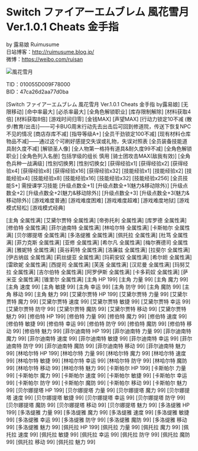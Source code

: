 # Switch ファイアーエムブレム 風花雪月 Ver.1.0.1 Cheats 金手指
by 露易娘 Ruimusume</br>
日站博客：http://ruimusume.blog.jp/</br>
微博：https://weibo.com/ruisan</br>

<img src="https://imgur.com/c8yWKZ1.jpg" alt="風花雪月"/>

TID：010055D009F78000</br>
BID：47ca26d2aa77d0ba

[Switch ファイアーエムブレム 風花雪月 Ver.1.0.1 Cheats 金手指 by露易娘]
[无限移动]
[命中率最大]
[必杀率最大]
[全角色解锁职业]
[库存限制解除]
[材料获取4倍]
[材料获取8倍]
[游戏时间归零]
[金钱MAX]
[声望MAX]
[行动力锁定10不减 (散步/教育/出击)]——可卡BUG周末行动先去出击后可回到修道院，传送下恢复NPC不见的情况
[商店存库不减]
[指导等级A+]
[全员干劲锁定100不减]
[现有材料仓库物品不减]——通过这个可刷好感提交失误或礼物，失误对照表
[全员装备技能道具耐久度不减]
[解锁圣人像]
[全人物第一格持有道具&耐久度99不减]
[全角色解锁职业]
[全角色列入名册] 包括学级的组长 慎用
[骑士团攻击MAX(敌我有效)]
[全角色兵种一战满级]
[性别切换男]
[性别切换女]
[获得经验x1]
[获得经验x2]
[获得经验x4]
[获得经验x8]
[获得经验x16]
[获得经验x32]
[技能经验x1]
[技能经验x2]
[技能经验x4]
[技能经验x8]
[技能经验x16]
[技能经验x32]
[技能经验x256]
[全员技能S+] 需授课学习技能
[升级点数全+1]
[升级点数全+1(魅力&移动除外)]
[升级点数全+2]
[升级点数全+2(魅力&移动除外)]
[升级点数全+3]
[升级点数全+3(魅力&移动除外)]
[游戏难度普通]
[游戏难度困难]
[游戏难度超难]
[游戏难度地狱]
[游戏模式轻松]
[游戏模式经典]

[主角 全属性满]
[艾黛尔贾特 全属性满]
[帝弥托利 全属性满]
[库罗德 全属性满]
[修伯特 全属性满]
[菲尔迪南特 全属性满]
[林哈尔特 全属性满]
[卡斯帕尔 全属性满]
[贝尔娜提塔 全属性满]
[多洛缇雅 全属性满]
[佩托拉 全属性满]
[杜笃 全属性满]
[菲力克斯 全属性满]
[亚修 全属性满]
[希尔凡 全属性满]
[梅尔赛德司 全属性满]
[雅妮特 全属性满]
[英谷莉特 全属性满]
[洛廉兹 全属性满]
[拉斐尔 全属性满]
[伊古纳兹 全属性满]
[莉丝缇亚 全属性满]
[玛莉安奴 全属性满]
[希尔妲 全属性满]
[雷欧妮 全属性满]
[西提司 全属性满]
[芙莲 全属性满]
[汉尼曼 全属性满]
[玛努艾拉 全属性满]
[吉尔伯特 全属性满]
[阿罗伊斯 全属性满]
[卡多莉奴 全属性满]
[萨米亚 全属性满]
[锥里尔 全属性满]
[主角 HP 199]
[主角 力量 99]
[主角 魔力 99]
[主角 速度 99]
[主角 敏捷 99]
[主角 幸运 99]
[主角 防守 99]
[主角 魔防 99]
[主角 移动 99]
[主角 魅力 99]
[艾黛尔贾特 HP 199]
[艾黛尔贾特 力量 99]
[艾黛尔贾特 魔力 99]
[艾黛尔贾特 速度 99]
[艾黛尔贾特 敏捷 99]
[艾黛尔贾特 幸运 99]
[艾黛尔贾特 防守 99]
[艾黛尔贾特 魔防 99]
[艾黛尔贾特 移动 99]
[艾黛尔贾特 魅力 99]
[修伯特 HP 199]
[修伯特 力量 99]
[修伯特 魔力 99]
[修伯特 速度 99]
[修伯特 敏捷 99]
[修伯特 幸运 99]
[修伯特 防守 99]
[修伯特 魔防 99]
[修伯特 移动 99]
[修伯特 魅力 99]
[菲尔迪南特 HP 199]
[菲尔迪南特 力量 99]
[菲尔迪南特 魔力 99]
[菲尔迪南特 速度 99]
[菲尔迪南特 敏捷 99]
[菲尔迪南特 幸运 99]
[菲尔迪南特 防守 99]
[菲尔迪南特 魔防 99]
[菲尔迪南特 移动 99]
[菲尔迪南特 魅力 99]
[林哈尔特 HP 199]
[林哈尔特 力量 99]
[林哈尔特 魔力 99]
[林哈尔特 速度 99]
[林哈尔特 敏捷 99]
[林哈尔特 幸运 99]
[林哈尔特 防守 99]
[林哈尔特 魔防 99]
[林哈尔特 移动 99]
[林哈尔特 魅力 99]
[卡斯帕尔 HP 199]
[卡斯帕尔 力量 99]
[卡斯帕尔 魔力 99]
[卡斯帕尔 速度 99]
[卡斯帕尔 敏捷 99]
[卡斯帕尔 幸运 99]
[卡斯帕尔 防守 99]
[卡斯帕尔 魔防 99]
[卡斯帕尔 移动 99]
[卡斯帕尔 魅力 99]
[贝尔娜提塔 HP 199]
[贝尔娜提塔 力量 99]
[贝尔娜提塔 魔力 99]
[贝尔娜提塔 速度 99]
[贝尔娜提塔 敏捷 99]
[贝尔娜提塔 幸运 99]
[贝尔娜提塔 防守 99]
[贝尔娜提塔 魔防 99]
[贝尔娜提塔 移动 99]
[贝尔娜提塔 魅力 99]
[多洛缇雅 HP 199]
[多洛缇雅 力量 99]
[多洛缇雅 魔力 99]
[多洛缇雅 速度 99]
[多洛缇雅 敏捷 99]
[多洛缇雅 幸运 99]
[多洛缇雅 防守 99]
[多洛缇雅 魔防 99]
[多洛缇雅 移动 99]
[多洛缇雅 魅力 99]
[佩托拉 HP 199]
[佩托拉 力量 99]
[佩托拉 魔力 99]
[佩托拉 速度 99]
[佩托拉 敏捷 99]
[佩托拉 幸运 99]
[佩托拉 防守 99]
[佩托拉 魔防 99]
[佩托拉 移动 99]
[佩托拉 魅力 99]
